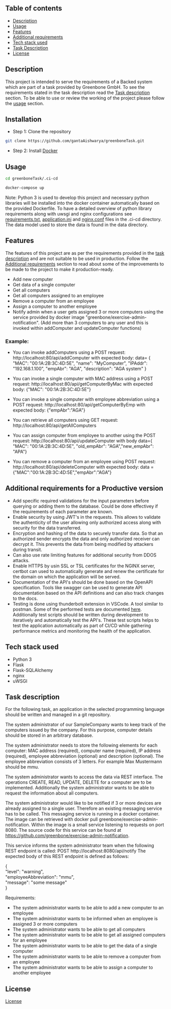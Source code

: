
## Table of contents
* [Description](#Description)
* [Usage](#usage)
* [Features](#Features)
* [Additional requirements](#Additional-requirements-for-a-Productive-version)
* [Tech stack used](#Tech-stack-used)
* [Task Description](#Task-description)
* [License](#License)

## Description
This project is intended to serve the requirements of a Backed system which are part of a task provided by Greenbone GmbH. To see the requirements stated in the task description read the [Task description](#Task-description) section. To be able to use or review the working of the project please follow the [usage](#usage) section.

## Installation 
- Step 1: Clone the repository
```bash 
git clone https://github.com/gantaAishwarya/greenboneTask.git 
```
- Step 2: Install [Docker](https://www.docker.com/get-started/)

## Usage

``` bash
cd greenboneTask/.ci-cd
```
```bash
docker-compose up
```
Note: Python 3 is used to develop this project and necessary python libraries will be installed into the docker container automatically based on the provided Dockerfile. To have a detailed overview of python library requirements along with uwsgi and nginx configurations see [requirements.txt](https://github.com/gantaAishwarya/greenboneTask/blob/main/resources/requirements.txt), [application.ini](https://github.com/gantaAishwarya/greenboneTask/blob/main/resources/application.ini) and [nginx.conf](https://github.com/gantaAishwarya/greenboneTask/blob/main/resources/nginx.conf) files in the .ci-cd directory. The data model used to store the data is found in the data directory.
## Features

The features of this project are as per the requirements provided in the [task description](#task-description) and are not suitable to be used in production. Follow the [Additional requirements](#Additional-requirements-for-a-Productive-version) section to read about some of the improvements to be made to the project to make it production-ready. 

- Add new computer 
- Get data of a single computer 
- Get all computers
- Get all computers assigned to an employee 
- Remove a computer from an employee 
- Assign a computer to another employee 
- Notify admin when a user gets assigned 3 or more computers using the service provided by docker image "greenbone/exercise-admin-notification". (Add more than 3 computers to any user and this is invoked within addComputer and updateComputer functions)

### Example:
- You can invoke addComputers using a POST request: http://localhost:80/api/addComputer with expected body:
 data= { "MAC": "00:1A:2B:3C:4D:5E",
  "name": "MyComputer",
  "IPAddr": "192.168.1.100",
"empAbr": "AGA",
"description": "AGA system" }

- You can invoke a single computer with MAC address using a POST request: http://localhost:80/api/getComputerByMac with expected body:
{"MAC": "00:1A:2B:3C:4D:5E"}

- You can invoke a single computer with employee abbreviation using a POST request: http://localhost:80/api/getComputerByEmp with expected body:
{"empAbr":"AGA"}

- You can retrieve all computers using GET request: http://localhost:80/api/getAllComputers

- You can assign computer from employee to another using the POST request:  http://localhost:80/api/updateComputer with body data={ "MAC": "00:1A:2B:3C:4D:5E", "old_empAbr": "AGA","new_empAbr": "APA"}

- You can remove a computer from an employee using POST request: http://localhost:80/api/deleteComputer with expected body: data = {"MAC":"00:1A:2B:3C:4D:5E","empAbr":"AGA"}


## Additional requirements for a Productive version
- Add specific required validations for the input parameters before querying or adding them to the database. Could be done effectivey if the requirements of each parameter are known.
- Enable security by using JWT's in the requests. This allows to validate the authenticity of the user allowing only authorized access along with security for the data transferred.
- Encryption and hashing of the data to securely transfer data. So that an authorized sender encrypts the data and only authorized receiver can decrypt it. This prevents the data from being modified by attackers during transit.
- Can also use rate limiting features for additional security from DDOS attacks.
- Enable HTTPS by usin SSL or TSL certificates for the NGINX server, certbot can used to automatically generate and renew the certificate for the domain on which the application will be served.
- Documentation of the API's should be done based on the OpenAPI specification. Tools like swagger can be used to generate API documentation based on the API definitions and can also track changes to the docs.
- Testing is done using thunderbolt extension in VSCode. A tool similar to postman. Some of the performed tests are documented [here](test/testDocument.docx). Additionally test scripts should be written during development to iteratively and automatically test the API's. These test scripts helps to test the application automatically as part of CI/CD while gathering performance metrics and monitoring the health of the application. 

## Tech stack used
- Python 3
- Flask
- Flask-SQLAlchemy
- nginx
- uWSGI

## Task description
For the following task, an application in the selected programming language should be written and managed in a git repository.

The system administrator of our SampleCompany wants to keep track of the computers issued by the company. For this purpose, computer details should be stored in an arbitrary database.

The system administrator needs to store the following elements for each computer: MAC 
address (required), computer name (required), IP address (required), employee abbreviation 
(optional) and description (optional). The employee abbreviation consists of 3 letters. For 
example Max Mustermann should be mmu.

The system administrator wants to access the data via REST interface. The operations 
CREATE, READ, UPDATE, DELETE for a computer are to be implemented. Additionally 
the system administrator wants to be able to request the information about all computers. 

The system administrator would like to be notified if 3 or more devices are already assigned 
to a single user. Therefore an existing messaging service has to be called. This messaging 
service is running in a docker container. The image can be retrieved with docker pull 
greenbone/exercise-admin-notification. Within the image is a small service listening to 
requests on port 8080. The source code for this service can be found at 
https://github.com/greenbone/exercise-admin-notification. 

This service informs the system administrator team when the following REST endpoint is 
called: POST http://localhost:8080/api/notify The expected body of this REST 
endpoint is defined as follows: 
 
{  
    "level": "warning",  
    "employeeAbbreviation": "mmu",   
    "message": "some message"   
 } 

Requirements:
- The system administrator wants to be able to add a new computer to an employee 
- The system administrator wants to be informed when an employee is assigned 3 or 
more computers 
- The system administrator wants to be able to get all computers 
- The system administrator wants to be able to get all assigned computers for an 
employee 
- The system administrator wants to be able to get the data of a single computer 
- The system administrator wants to be able to remove a computer from an employee 
- The system administrator wants to be able to assign a computer to another employee

## License 
[License](./LICENSE.md)
